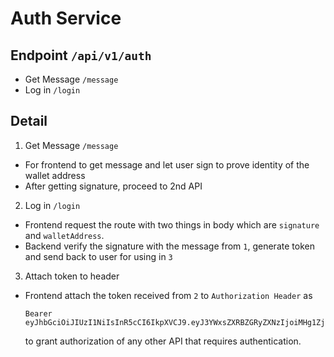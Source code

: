 # Auth Service

## Endpoint `/api/v1/auth`

- Get Message `/message`
- Log in `/login`

## Detail

1. Get Message `/message`

- For frontend to get message and let user sign to prove identity of the wallet address
- After getting signature, proceed to 2nd API

2. Log in `/login`

- Frontend request the route with two things in body which are `signature` and `walletAddress`.
- Backend verify the signature with the message from `1`, generate token and send back to user for using in `3`

3. Attach token to header

- Frontend attach the token received from `2` to `Authorization Header`
  as

  ```
  Bearer eyJhbGciOiJIUzI1NiIsInR5cCI6IkpXVCJ9.eyJ3YWxsZXRBZGRyZXNzIjoiMHg1Zjk1ODk3MTA3MmJmNTNjNGM1NzdiNDRkN2E4YTA0YWRjZTkwNGJhIiwiaWF0IjoxNjUxNjY0NzU5LCJleHAiOjE2NTQyNTY3NTl9.N1KmV6CvO9lNX5fiRFBQf5I_tFG7BM_rfwruqq3sYrM
  ```

  to grant authorization of any other API that requires authentication.

#
